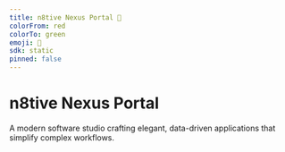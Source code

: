 ```yaml
---
title: n8tive Nexus Portal 🚀
colorFrom: red
colorTo: green
emoji: 🐳
sdk: static
pinned: false
---
```


# n8tive Nexus Portal

A modern software studio crafting elegant, data-driven applications that simplify complex workflows.
